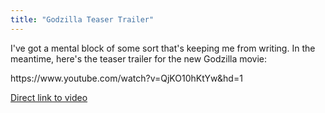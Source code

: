 ```yaml
---
title: "Godzilla Teaser Trailer"
---
```

<p>I've got a mental block of some sort that's keeping me from writing. In the meantime, here's the teaser trailer for the new Godzilla movie:</p>
<p>https://www.youtube.com/watch?v=QjKO10hKtYw&amp;hd=1</p>
<p><a href="https://www.youtube.com/watch?v=QjKO10hKtYw&amp;hd=1">Direct link to video</a></p>
